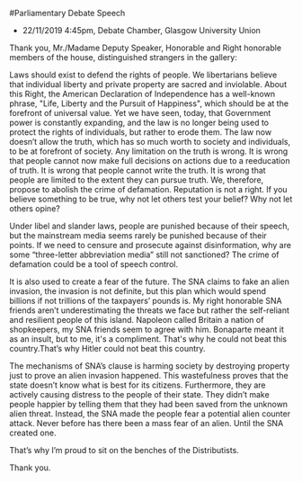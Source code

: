 
#Parliamentary Debate Speech
* 22/11/2019  4:45pm, Debate Chamber, Glasgow University Union  

Thank you, Mr./Madame Deputy Speaker, Honorable and Right honorable members of the house, distinguished strangers in the gallery:

Laws should exist to defend the rights of people. We libertarians believe that individual liberty and private property are sacred and inviolable. About this Right, the American Declaration of Independence has a well-known phrase, "Life, Liberty and the Pursuit of Happiness", which should be at the forefront of universal value. Yet we have seen, today, that Government power is constantly expanding, and the law is no longer being used to protect the rights of individuals, but rather to erode them. The law now doesn’t allow the truth, which has so much worth to society and individuals, to be at forefront of society. Any limitation on the truth is wrong. It is wrong that people cannot now make full decisions on actions due to a reeducation of truth. It is wrong that people cannot write the truth. It is wrong that people are limited to the extent they can pursue truth. We, therefore, propose to abolish the crime of defamation. Reputation is not a right. If you believe something to be true, why not let others test your belief? Why not let others opine?

Under libel and slander laws, people are punished because of their speech, but the mainstream media seems rarely be punished because of their points. If we need to censure and prosecute against disinformation, why are some “three-letter abbreviation media” still not sanctioned? The crime of defamation could be a tool of speech control. 

It is also used to create a fear of the future. The SNA claims to fake an alien invasion, the invasion is not definite, but this plan which would spend billions if not trillions of the taxpayers’ pounds is. My right honorable SNA friends aren’t underestimating the threats we face but rather the self-reliant and resilient people of this island. Napoleon called Britain a nation of shopkeepers, my SNA friends seem to agree with him. Bonaparte meant it as an insult, but to me, it's a compliment. That's why he could not beat this country.That’s why Hitler could not beat this country. 

The mechanisms of SNA’s clause is harming society by destroying property just to prove an alien invasion happened. This wastefulness proves that the state doesn’t know what is best for its citizens. Furthermore, they are actively causing distress to the people of their state. They didn’t make people happier by telling them that they had been saved from the unknown alien threat. Instead, the SNA made the people fear a potential alien counter attack. Never before has there been a mass fear of an alien. Until the SNA created one.

That’s why I’m proud to sit on the benches of the Distributists.

Thank you.  

